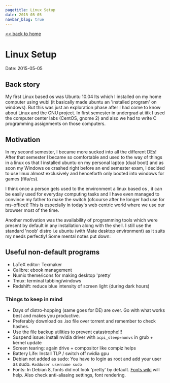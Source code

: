 ```yaml
---
pagetitle: Linux Setup
date: 2015-05-05
navbar_blog: true
---
```

[<< back to home](../notes.md)

# Linux Setup

Date: 2015-05-05

## Back story
My first Linux based os was Ubuntu 10.04 lts which I installed on my home computer using wubi 
(it basically made ubuntu an 'installed program' on windows). 
But this was just an exploration phase after I had come to know about 
Linux and the GNU project. 
In first semester in undergrad at iitk I used the computer center 
labs (CentOS, gnome 2) and also we had to write C programming assignments
on those computers. 

## Motivation
In my second semester, I became more sucked into all the different DEs!
After that semester I became so comfortable and used to the way of things
in a linux os that I installed ubuntu on my personal laptop (dual boot) 
and as soon my Windows os crashed right before an end semester exam, 
I decided to use linux almost exclusively and henceforth only booted 
into windows for games (fifa/cs). 

I think once a person gets used to the environment a linux based os 
, it can be easily used for everyday computing tasks and I have even 
managed to convince my father to make the switch 
(ofcourse after he longer had use for ms-office)! 
This is especially in today's web centric world where we use our browser
 most of the time. 

Another motivation was the availability of programming tools which were
 present by default in any installation along with the shell. 
I still use the standard 'noob' distro i.e ubuntu (with Mate desktop environment) 
as it suits my needs perfectly! Some mental notes put down:

## Useful non-default programs

- LaTeX editor: Texmaker
- Calibre: ebook management
- Numix theme/icons for making desktop 'pretty'
- Tmux: terminal tabbing/windows
- Redshift: reduce blue intensity of screen light (during dark hours)

### Things to keep in mind

- Days of distro-hopping (same goes for DE) are over. Go with what works best and makes you productive. 
- Preferably download os .iso file over torrent and remember to check hashes. 
- Use the file backup utilities to prevent catastrophe!!! 
- Suspend issue: install nvidia driver with `acpi_sleep=nonvs` in grub + kernel update
- Screen tearing: again drive + compositor like compiz helps
- Battery Life: Install TLP / switch off nvidia gpu
- Debian not added as sudo: You have to login as root and add your user as sudo. `#adduser username sudo`
- Fonts: In Debian 8, fonts did not look 'pretty' by default. [Fonts wiki](https://wiki.debian.org/Fonts) will help. Also check anti-aliasing settings, font rendering.

